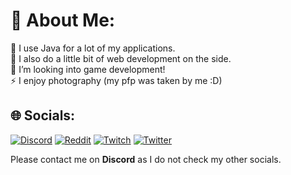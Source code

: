 # 💫 About Me:
🔭 I use Java for a lot of my applications.<br>🤝 I also do a little bit of web development on the side.<br>🌱 I’m looking into game development!<br>⚡ I enjoy photography (my pfp was taken by me :D)


## 🌐 Socials:
[![Discord](https://img.shields.io/badge/Discord-%237289DA.svg?logo=discord&logoColor=white)](htttps://discord.gg/melvinkelvin#6328) [![Reddit](https://img.shields.io/badge/Reddit-%23FF4500.svg?logo=Reddit&logoColor=white)](https://reddit.com/user/Mqlvin) [![Twitch](https://img.shields.io/badge/Twitch-%239146FF.svg?logo=Twitch&logoColor=white)](https://twitch.tv/Mqlvin__) [![Twitter](https://img.shields.io/badge/Twitter-%231DA1F2.svg?logo=Twitter&logoColor=white)](https://twitter.com/Mqlvin1) 

Please contact me on **Discord** as I do not check my other socials.

